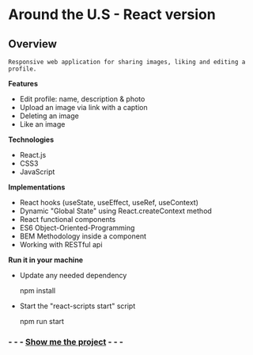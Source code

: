 # Around the U.S - React version

## Overview

    Responsive web application for sharing images, liking and editing a profile.

**Features**

-   Edit profile: name, description & photo
-   Upload an image via link with a caption
-   Deleting an image
-   Like an image

**Technologies**

-   React.js
-   CSS3
-   JavaScript

**Implementations**

-   React hooks (useState, useEffect, useRef, useContext)
-   Dynamic "Global State" using React.createContext method
-   React functional components
-   ES6 Object-Oriented-Programming
-   BEM Methodology inside a component
-   Working with RESTful api

**Run it in your machine**

-   Update any needed dependency

    npm install

-   Start the "react-scripts start" script

    npm run start

### - - - [Show me the project](https://amitgit217.github.io/around-react/) - - -
